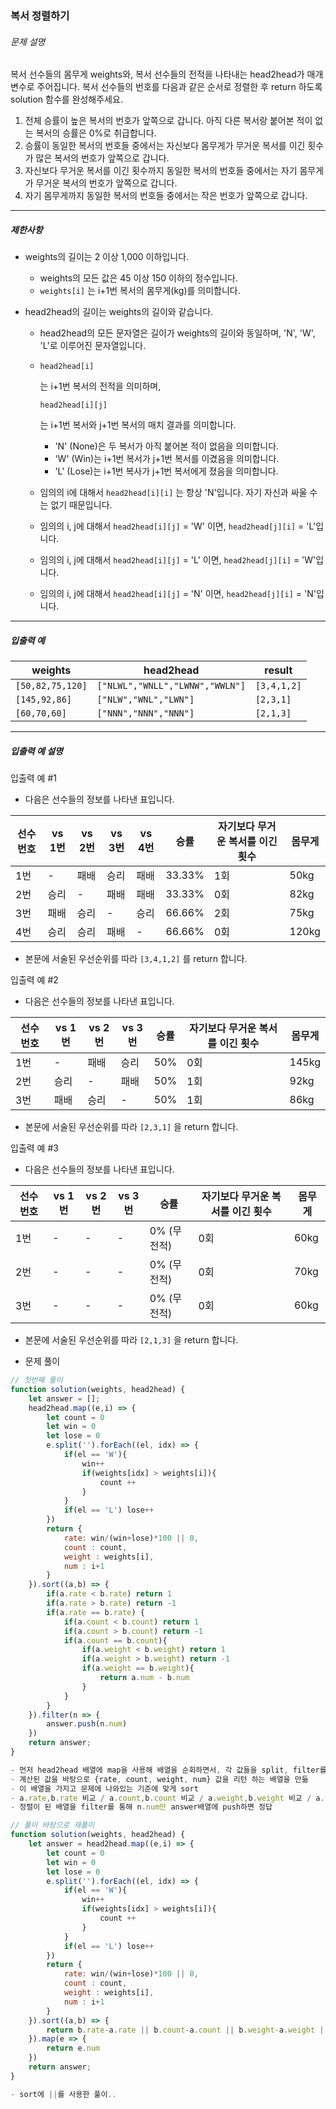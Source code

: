 ### 복서 정렬하기

###### 문제 설명

복서 선수들의 몸무게 weights와, 복서 선수들의 전적을 나타내는 head2head가 매개변수로 주어집니다. 복서 선수들의 번호를 다음과 같은 순서로 정렬한 후 return 하도록 solution 함수를 완성해주세요.

1. 전체 승률이 높은 복서의 번호가 앞쪽으로 갑니다. 아직 다른 복서랑 붙어본 적이 없는 복서의 승률은 0%로 취급합니다.
2. 승률이 동일한 복서의 번호들 중에서는 자신보다 몸무게가 무거운 복서를 이긴 횟수가 많은 복서의 번호가 앞쪽으로 갑니다.
3. 자신보다 무거운 복서를 이긴 횟수까지 동일한 복서의 번호들 중에서는 자기 몸무게가 무거운 복서의 번호가 앞쪽으로 갑니다.
4. 자기 몸무게까지 동일한 복서의 번호들 중에서는 작은 번호가 앞쪽으로 갑니다.

------

##### 제한사항

- weights의 길이는 2 이상 1,000 이하입니다.

  - weights의 모든 값은 45 이상 150 이하의 정수입니다.
  - `weights[i]` 는 i+1번 복서의 몸무게(kg)를 의미합니다.

- head2head의 길이는 weights의 길이와 같습니다.

  - head2head의 모든 문자열은 길이가 weights의 길이와 동일하며, 'N', 'W', 'L'로 이루어진 문자열입니다.

  - ```
    head2head[i]
    ```

     

    는 i+1번 복서의 전적을 의미하며,

     

    ```
    head2head[i][j]
    ```

    는 i+1번 복서와 j+1번 복서의 매치 결과를 의미합니다.

    - 'N' (None)은 두 복서가 아직 붙어본 적이 없음을 의미합니다.
    - 'W' (Win)는 i+1번 복서가 j+1번 복서를 이겼음을 의미합니다.
    - 'L' (Lose)는 i+1번 복사가 j+1번 복서에게 졌음을 의미합니다.

  - 임의의 i에 대해서 `head2head[i][i]` 는 항상 'N'입니다. 자기 자신과 싸울 수는 없기 때문입니다.

  - 임의의 i, j에 대해서 `head2head[i][j]` = 'W' 이면, `head2head[j][i]` = 'L'입니다.

  - 임의의 i, j에 대해서 `head2head[i][j]` = 'L' 이면, `head2head[j][i]` = 'W'입니다.

  - 임의의 i, j에 대해서 `head2head[i][j]` = 'N' 이면, `head2head[j][i]` = 'N'입니다.

------

##### 입출력 예

| weights          | head2head                       | result      |
| ---------------- | ------------------------------- | ----------- |
| `[50,82,75,120]` | `["NLWL","WNLL","LWNW","WWLN"]` | `[3,4,1,2]` |
| `[145,92,86]`    | `["NLW","WNL","LWN"]`           | `[2,3,1]`   |
| `[60,70,60]`     | `["NNN","NNN","NNN"]`           | `[2,1,3]`   |

------

##### 입출력 예 설명

입출력 예 #1

- 다음은 선수들의 정보를 나타낸 표입니다.

| 선수 번호 | vs 1번 | vs 2번 | vs 3번 | vs 4번 | 승률   | 자기보다 무거운 복서를 이긴 횟수 | 몸무게 |
| --------- | ------ | ------ | ------ | ------ | ------ | -------------------------------- | ------ |
| 1번       | -      | 패배   | 승리   | 패배   | 33.33% | 1회                              | 50kg   |
| 2번       | 승리   | -      | 패배   | 패배   | 33.33% | 0회                              | 82kg   |
| 3번       | 패배   | 승리   | -      | 승리   | 66.66% | 2회                              | 75kg   |
| 4번       | 승리   | 승리   | 패배   | -      | 66.66% | 0회                              | 120kg  |

- 본문에 서술된 우선순위를 따라 `[3,4,1,2]` 를 return 합니다.

입출력 예 #2

- 다음은 선수들의 정보를 나타낸 표입니다.

| 선수 번호 | vs 1번 | vs 2번 | vs 3번 | 승률 | 자기보다 무거운 복서를 이긴 횟수 | 몸무게 |
| --------- | ------ | ------ | ------ | ---- | -------------------------------- | ------ |
| 1번       | -      | 패배   | 승리   | 50%  | 0회                              | 145kg  |
| 2번       | 승리   | -      | 패배   | 50%  | 1회                              | 92kg   |
| 3번       | 패배   | 승리   | -      | 50%  | 1회                              | 86kg   |

- 본문에 서술된 우선순위를 따라 `[2,3,1]` 을 return 합니다.

입출력 예 #3

- 다음은 선수들의 정보를 나타낸 표입니다.

| 선수 번호 | vs 1번 | vs 2번 | vs 3번 | 승률        | 자기보다 무거운 복서를 이긴 횟수 | 몸무게 |
| --------- | ------ | ------ | ------ | ----------- | -------------------------------- | ------ |
| 1번       | -      | -      | -      | 0% (무전적) | 0회                              | 60kg   |
| 2번       | -      | -      | -      | 0% (무전적) | 0회                              | 70kg   |
| 3번       | -      | -      | -      | 0% (무전적) | 0회                              | 60kg   |

- 본문에 서술된 우선순위를 따라 `[2,1,3]` 을 return 합니다.



- 문제 풀이

```javascript
// 첫번째 풀이
function solution(weights, head2head) {
    let answer = [];
    head2head.map((e,i) => {
        let count = 0
        let win = 0
        let lose = 0
        e.split('').forEach((el, idx) => {
            if(el == 'W'){
                win++
                if(weights[idx] > weights[i]){
                    count ++
                }
            }
            if(el == 'L') lose++
        })
        return {
            rate: win/(win+lose)*100 || 0,
            count : count,
            weight : weights[i],
            num : i+1
        }
    }).sort((a,b) => {
        if(a.rate < b.rate) return 1
        if(a.rate > b.rate) return -1
        if(a.rate == b.rate) {
            if(a.count < b.count) return 1
            if(a.count > b.count) return -1
            if(a.count == b.count){
                if(a.weight < b.weight) return 1
                if(a.weight > b.weight) return -1
                if(a.weight == b.weight){
                    return a.num - b.num
                }
            }
        }
    }).filter(n => {
        answer.push(n.num)
    })
    return answer;
}

- 먼저 head2head 배열에 map을 사용해 배열을 순회하면서, 각 값들을 split, filter를 사용해 win,lose,count(무거운 복서 이긴 횟수)를 계산
- 계산된 값을 바탕으로 {rate, count, weight, num} 값을 리턴 하는 배열을 만듦
- 이 배열을 가지고 문제에 나와있는 기준에 맞게 sort
- a.rate,b.rate 비교 / a.count,b.count 비교 / a.weight,b.weight 비교 / a.num,b.num 비교 를 순서대로 진행
- 정렬이 된 배열을 filter를 통해 n.num만 answer배열에 push하면 정답

// 풀이 바탕으로 재풀이
function solution(weights, head2head) {
    let answer = head2head.map((e,i) => {
        let count = 0
        let win = 0
        let lose = 0
        e.split('').forEach((el, idx) => {
            if(el == 'W'){
                win++
                if(weights[idx] > weights[i]){
                    count ++
                }
            }
            if(el == 'L') lose++
        })
        return {
            rate: win/(win+lose)*100 || 0,
            count : count,
            weight : weights[i],
            num : i+1
        }
    }).sort((a,b) => {
        return b.rate-a.rate || b.count-a.count || b.weight-a.weight || a.num-b.num
    }).map(e => {
        return e.num
    })
    return answer;
}

- sort에 ||를 사용한 풀이..
```

